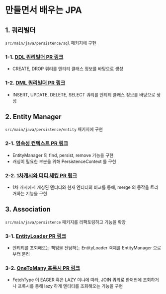 # 만들면서 배우는 JPA

## 1. 쿼리빌더

`src/main/java/persistence/sql` 패키지에 구현

### 1-1. [DDL 쿼리빌더 PR 링크](https://github.com/next-step/jpa-query-builder/pull/4)

- CREATE, DROP 쿼리를 엔티티 클래스 정보를 바탕으로 생성

### 1-2. [DML 쿼리빌더 PR 링크](https://github.com/next-step/jpa-query-builder/pull/7)

- INSERT, UPDATE, DELETE, SELECT 쿼리를 엔티티 클래스 정보를 바탕으로 생성

## 2. Entity Manager

`src/main/java/persistence/entity` 패키지에 구현

### 2-1. [영속성 컨텍스트 PR 링크](https://github.com/next-step/jpa-entity-manager/pull/4)

- EntityManager 의 find, persist, remove 기능을 구현
- 캐싱이 필요한 부분을 위해 PersistenceContext 를 구현

### 2-2. [1차캐시와 더티 체킹 PR 링크](https://github.com/next-step/jpa-entity-manager/pull/10)

- 1차 캐시에서 캐싱된 엔티티와 현재 엔티티의 비교를 통해, merge 의 동작을 트리거하는 기능을 구현

## 3. Association

`src/main/java/persistence` 패키지를 리팩토링하고 기능을 확장

### 3-1. [EntityLoader PR 링크](https://github.com/next-step/jpa-association/pull/6)

- 엔티티를 조회해오는 책임을 전담하는 EntityLoader 객체를 EntityManager 으로부터 분리

### 3-2. [OneToMany 프록시 PR 링크](https://github.com/next-step/jpa-association/pull/10)

- FetchType 이 EAGER 혹은 LAZY 이냐에 따라, JOIN 쿼리로 한꺼번에 조회하거나 프록시를 통해 lazy 하게 엔티티를 조회해오는 기능을 구현
